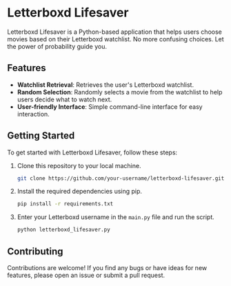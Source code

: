 # Letterboxd Lifesaver

Letterboxd Lifesaver is a Python-based application that helps users choose movies based on their Letterboxd watchlist. No more confusing choices. Let the power of probability guide you.

## Features

- **Watchlist Retrieval**: Retrieves the user's Letterboxd watchlist.
- **Random Selection**: Randomly selects a movie from the watchlist to help users decide what to watch next.
- **User-friendly Interface**: Simple command-line interface for easy interaction.

## Getting Started

To get started with Letterboxd Lifesaver, follow these steps:

1. Clone this repository to your local machine.
   ```bash
   git clone https://github.com/your-username/letterboxd-lifesaver.git
2. Install the required dependencies using pip.
   ```bash
   pip install -r requirements.txt
3. Enter your Letterboxd username in the `main.py` file and run the script.
   ```bash
   python letterboxd_lifesaver.py

## Contributing

Contributions are welcome! If you find any bugs or have ideas for new features, please open an issue or submit a pull request.

